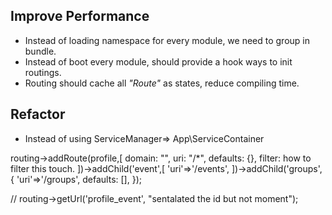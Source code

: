 ## Improve Performance

+ Instead of loading namespace for every module, we need to group in bundle.
+ Instead of boot every module, should provide a hook ways to init routings.
+ Routing should cache all *"Route"* as states, reduce compiling time.

## Refactor
+ Instead of using ServiceManager=> App\ServiceContainer

routing->addRoute(profile,[
    domain: "",
    uri:     "<profilename>/*",
    defaults: {},
    filter: how to filter this touch.
])->addChild('event',[
    'uri'=>'<profile>/events',
])->addChild('groups',{
    'uri'=>'<profile>/groups',
    defaults: [],
});

//
routing->getUrl('profile_event', "sentalated the id but not moment");